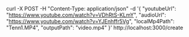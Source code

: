 curl -X POST -H "Content-Type: application/json" -d '{
  "youtubeUrl": "https://www.youtube.com/watch?v=VDhRtS-KLmY",
  "audioUrl": "https://www.youtube.com/watch?v=YJEnhffr5Vg",
  "localMp4Path": "Tenn1.MP4",
  "outputPath": "video.mp4"
}' http://localhost:3000/create
